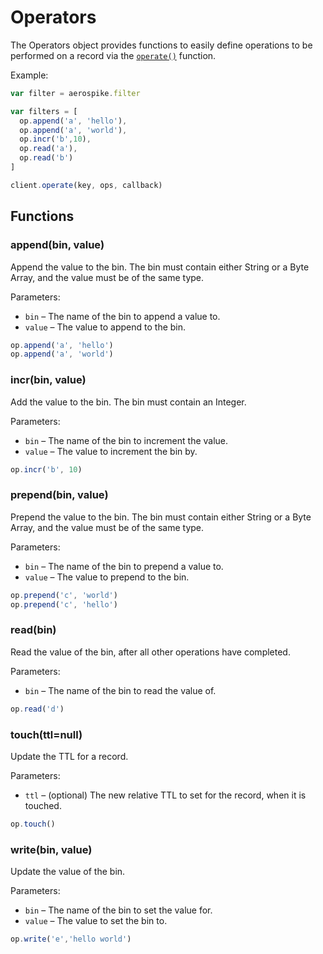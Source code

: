 # Operators

The Operators object provides functions to easily define operations to be performed on a record via the [`operate()`](client.md#operate) function.

Example:

```js
var filter = aerospike.filter

var filters = [
  op.append('a', 'hello'),
  op.append('a', 'world'),
  op.incr('b',10),
  op.read('a'),
  op.read('b')
]

client.operate(key, ops, callback)
```

<a name="Functions"></a>
## Functions

<!--
################################################################################
append()
################################################################################
-->
<a name="append"></a>

### append(bin, value)

Append the value to the bin. The bin must contain either String or a Byte Array, and the value must be of the same type.

Parameters:

- `bin`         – The name of the bin to append a value to.
- `value`       – The value to append to the bin. 

```js
op.append('a', 'hello')
op.append('a', 'world')
```

<!--
################################################################################
increment()
################################################################################
-->
<a name="increment"></a>

### incr(bin, value)

Add the value to the bin. The bin must contain an Integer.

Parameters:

- `bin`         – The name of the bin to increment the value.
- `value`       – The value to increment the bin by.

```js
op.incr('b', 10)
```

<!--
################################################################################
prepend()
################################################################################
-->
<a name="prepend"></a>

### prepend(bin, value)

Prepend the value to the bin. The bin must contain either String or a Byte Array, and the value must be of the same type.

Parameters:

- `bin`         – The name of the bin to prepend a value to.
- `value`       – The value to prepend to the bin. 

```js
op.prepend('c', 'world')
op.prepend('c', 'hello')
```

<!--
################################################################################
read()
################################################################################
-->
<a name="read"></a>

### read(bin)

Read the value of the bin, after all other operations have completed.

Parameters:

- `bin` – The name of the bin to read the value of.

```js
op.read('d')
```

<!--
################################################################################
append()
################################################################################
-->
<a name="append"></a>

### touch(ttl=null)

Update the TTL for a record.

Parameters:

- `ttl` – (optional) The new relative TTL to set for the record, when it is touched.

```js
op.touch()
```

<!--
################################################################################
write()
################################################################################
-->
<a name="write"></a>

### write(bin, value)

Update the value of the bin.

Parameters:

- `bin`         – The name of the bin to set the value for.
- `value`       – The value to set the bin to. 

```js
op.write('e','hello world')
```

